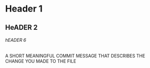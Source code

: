 # Header 1
## HeADER 2
###### hEADER 6

A SHORT MEANINGFUL COMMIT MESSAGE THAT DESCRIBES THE CHANGE YOU MADE TO THE FILE
